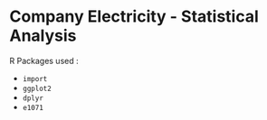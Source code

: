 # Company Electricity - Statistical Analysis

R Packages used :

- `import`
- `ggplot2`
- `dplyr`
- `e1071`
